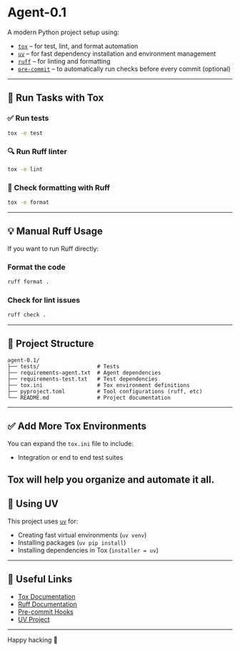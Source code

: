 
# Agent-0.1
A modern Python project setup using:
- [`tox`](https://tox.readthedocs.io/) – for test, lint, and format automation
- [`uv`](https://github.com/astral-sh/uv) – for fast dependency installation and environment management
- [`ruff`](https://docs.astral.sh/ruff/) – for linting and formatting
- [`pre-commit`](https://pre-commit.com/) – to automatically run checks before every commit (optional)
---

## 🧪 Run Tasks with Tox
### ✅ Run tests
```bash
tox -e test
```

### 🔍 Run Ruff linter
```bash
tox -e lint
```

### 🎨 Check formatting with Ruff
```bash
tox -e format
```
---

## 💡 Manual Ruff Usage
If you want to run Ruff directly:

### Format the code
```bash
ruff format .
```

### Check for lint issues
```bash
ruff check .
```
---

## 📁 Project Structure
```
agent-0.1/
├── tests/                  # Tests
├── requirements-agent.txt  # Agent dependencies
├── requirements-test.txt   # Test dependencies
├── tox.ini                 # Tox environment definitions
├── pyproject.toml          # Tool configurations (ruff, etc)
└── README.md               # Project documentation
```
---

## ✅ Add More Tox Environments
You can expand the `tox.ini` file to include:
- Integration or end to end test suites

Tox will help you organize and automate it all.
---

## 🧊 Using UV
This project uses [`uv`](https://github.com/astral-sh/uv) for:
- Creating fast virtual environments (`uv venv`)
- Installing packages (`uv pip install`)
- Installing dependencies in Tox (`installer = uv`)
---

## 🔗 Useful Links
- [Tox Documentation](https://tox.readthedocs.io/)
- [Ruff Documentation](https://docs.astral.sh/ruff/)
- [Pre-commit Hooks](https://pre-commit.com/)
- [UV Project](https://github.com/astral-sh/uv)
---

Happy hacking 🎉
